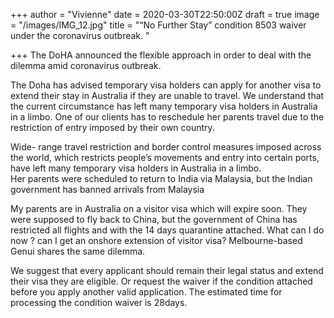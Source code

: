 +++
author = "Vivienne"
date = 2020-03-30T22:50:00Z
draft = true
image = "/images/IMG_12.jpg"
title = "“No Further Stay” condition 8503  waiver under the coronavirus outbreak. "

+++
The DoHA announced the flexible approach in order to deal with the dilemma amid coronavirus outbreak.   
  
The Doha has advised temporary visa holders can apply for another visa to extend their stay in Australia if they are unable to travel. We understand that the current circumstance has left many temporary visa holders in Australia in a limbo. One of our clients has to reschedule her parents travel due to the restriction of entry imposed by their own country.

Wide- range travel restriction and border control measures imposed across the world, which restricts people’s movements and entry into certain ports, have left many temporary visa holders in Australia in a limbo.  
Her parents were scheduled to return to India via Malaysia, but the Indian government has banned arrivals from Malaysia  
  
My parents are in Australia on a visitor visa which will expire soon. They were supposed to fly back to China, but the government of China has restricted all flights and with the 14 days quarantine attached. What can I do now ? can I get an onshore extension of visitor visa? Melbourne-based Genui shares the same dilemma.

We suggest that every applicant should remain their legal status and extend their visa they are eligible. Or request the waiver if the condition attached before you apply another valid application. The estimated time for processing the condition waiver is 28days. 